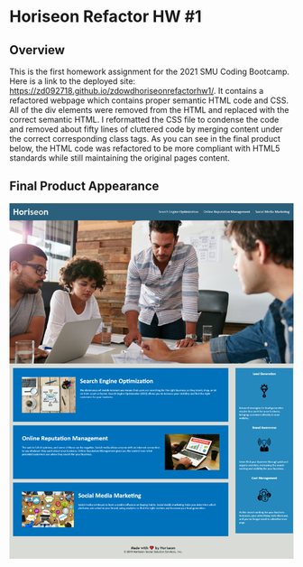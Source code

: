 # Horiseon Refactor HW #1

## Overview

This is the first homework assignment for the 2021 SMU Coding Bootcamp. 
Here is a link to the deployed site: https://zd092718.github.io/zdowdhoriseonrefactorhw1/.
It contains a refactored webpage which contains proper semantic HTML code and CSS. 
All of the div elements were removed from the HTML and replaced with the correct semantic HTML.
I reformatted the CSS file to condense the code and removed about fifty lines of cluttered code by merging content under the correct corresponding class tags.
As you can see in the final product below, the HTML code was refactored to be more 
compliant with HTML5 standards while still maintaining the original pages content.

## Final Product Appearance

![screenshot of the final Horiseon refactored webpage](./assets/images/preview.png)
